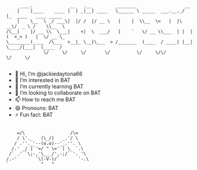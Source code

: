 ```
     ____.              __   .__         ________                  __                        
    |    |____    ____ |  | _|__| ____   \______ \ _____  ___.__._/  |_  ____   ____ _____   
    |    \__  \ _/ ___\|  |/ /  |/ __ \   |    |  \\__  \<   |  |\   __\/  _ \ /    \\__  \  
/\__|    |/ __ \\  \___|    <|  \  ___/   |    `   \/ __ \\___  | |  | (  <_> )   |  \/ __ \_
\________(____  /\___  >__|_ \__|\___  > /_______  (____  / ____| |__|  \____/|___|  (____  /
              \/     \/     \/       \/          \/     \/\/                       \/     \/ 
                                                                                             
```                                                                                            
                                                                                              
- 👋 Hi, I’m @jackiedaytona66
- 👀 I’m interested in BAT
- 🌱 I’m currently learning BAT
- 💞️ I’m looking to collaborate on BAT
- 📫 How to reach me BAT
- 😄 Pronouns: BAT
- ⚡ Fun fact: BAT
                                                                               
                                                                                             
```

    =/\                 /\=
    / \'._   (\_/)   _.'/ \
   / .''._'--(o.o)--'_.''. \
  /.' _/ |`'=/ " \='`| \_ `.\
 /` .' `\;-,'\___/',-;/` '. '\
/.-'       `\(-V-)/`       `-.\
`            "   "       
```


<!---
jackiedaytona66/jackiedaytona66 is a ✨ special ✨ repository because its `README.md` (this file) appears on your GitHub profile.
You can click the Preview link to take a look at your changes.
--->
